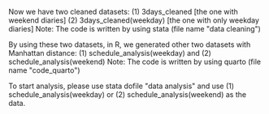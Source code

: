 Now we have two cleaned datasets: 
(1) 3days_cleaned [the one with weekend diaries] (2) 3days_cleaned(weekday) [the one with only weekday diaries]
Note: The code is written by using stata (file name "data cleaning")

By using these two datasets, in R, we generated other two datasets with Manhattan distance:
(1) schedule_analysis(weekday) and (2) schedule_analysis(weekend)
Note: The code is written by using quarto (file name "code_quarto")

To start analysis, please use stata dofile "data analysis" and use (1) schedule_analysis(weekday) or (2) schedule_analysis(weekend) as the data.


